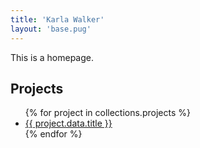 ```yaml
---
title: 'Karla Walker'
layout: 'base.pug'
---
```


This is a homepage.

## Projects

<ul>
{% for project in collections.projects %}
  <li><a href="{{ project.url }}">{{ project.data.title }}</a></li>
{% endfor %}
</ul>

